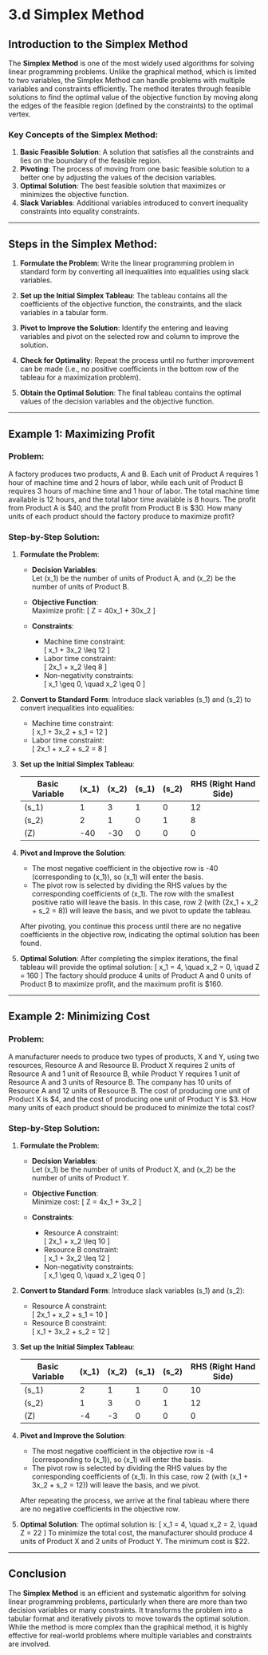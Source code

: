 # 3.d Simplex Method

## Introduction to the Simplex Method

The **Simplex Method** is one of the most widely used algorithms for solving linear programming problems. Unlike the graphical method, which is limited to two variables, the Simplex Method can handle problems with multiple variables and constraints efficiently. The method iterates through feasible solutions to find the optimal value of the objective function by moving along the edges of the feasible region (defined by the constraints) to the optimal vertex.

### Key Concepts of the Simplex Method:
1. **Basic Feasible Solution**: A solution that satisfies all the constraints and lies on the boundary of the feasible region.
2. **Pivoting**: The process of moving from one basic feasible solution to a better one by adjusting the values of the decision variables.
3. **Optimal Solution**: The best feasible solution that maximizes or minimizes the objective function.
4. **Slack Variables**: Additional variables introduced to convert inequality constraints into equality constraints.

---

## Steps in the Simplex Method:

1. **Formulate the Problem**: 
   Write the linear programming problem in standard form by converting all inequalities into equalities using slack variables.

2. **Set up the Initial Simplex Tableau**: 
   The tableau contains all the coefficients of the objective function, the constraints, and the slack variables in a tabular form.

3. **Pivot to Improve the Solution**: 
   Identify the entering and leaving variables and pivot on the selected row and column to improve the solution.

4. **Check for Optimality**: 
   Repeat the process until no further improvement can be made (i.e., no positive coefficients in the bottom row of the tableau for a maximization problem).

5. **Obtain the Optimal Solution**: 
   The final tableau contains the optimal values of the decision variables and the objective function.

---

## Example 1: Maximizing Profit

### Problem:
A factory produces two products, A and B. Each unit of Product A requires 1 hour of machine time and 2 hours of labor, while each unit of Product B requires 3 hours of machine time and 1 hour of labor. The total machine time available is 12 hours, and the total labor time available is 8 hours. The profit from Product A is $40, and the profit from Product B is $30. How many units of each product should the factory produce to maximize profit?

### Step-by-Step Solution:

1. **Formulate the Problem**:

   - **Decision Variables**:  
     Let \(x_1\) be the number of units of Product A, and \(x_2\) be the number of units of Product B.

   - **Objective Function**:  
     Maximize profit:
     \[
     Z = 40x_1 + 30x_2
     \]

   - **Constraints**:
     - Machine time constraint:  
       \[
       x_1 + 3x_2 \leq 12
       \]
     - Labor time constraint:  
       \[
       2x_1 + x_2 \leq 8
       \]
     - Non-negativity constraints:  
       \[
       x_1 \geq 0, \quad x_2 \geq 0
       \]

2. **Convert to Standard Form**:
   Introduce slack variables \(s_1\) and \(s_2\) to convert inequalities into equalities:

   - Machine time constraint:  
     \[
     x_1 + 3x_2 + s_1 = 12
     \]
   - Labor time constraint:  
     \[
     2x_1 + x_2 + s_2 = 8
     \]

3. **Set up the Initial Simplex Tableau**:

   | Basic Variable | \(x_1\) | \(x_2\) | \(s_1\) | \(s_2\) | RHS (Right Hand Side) |
   |----------------|--------|--------|--------|--------|------------------------|
   | \(s_1\)        | 1      | 3      | 1      | 0      | 12                     |
   | \(s_2\)        | 2      | 1      | 0      | 1      | 8                      |
   | \(Z\)          | -40    | -30    | 0      | 0      | 0                      |

4. **Pivot and Improve the Solution**:
   - The most negative coefficient in the objective row is -40 (corresponding to \(x_1\)), so \(x_1\) will enter the basis.
   - The pivot row is selected by dividing the RHS values by the corresponding coefficients of \(x_1\). The row with the smallest positive ratio will leave the basis. In this case, row 2 (with \(2x_1 + x_2 + s_2 = 8\)) will leave the basis, and we pivot to update the tableau.

   After pivoting, you continue this process until there are no negative coefficients in the objective row, indicating the optimal solution has been found.

5. **Optimal Solution**:
   After completing the simplex iterations, the final tableau will provide the optimal solution:
   \[
   x_1 = 4, \quad x_2 = 0, \quad Z = 160
   \]
   The factory should produce 4 units of Product A and 0 units of Product B to maximize profit, and the maximum profit is $160.

---

## Example 2: Minimizing Cost

### Problem:
A manufacturer needs to produce two types of products, X and Y, using two resources, Resource A and Resource B. Product X requires 2 units of Resource A and 1 unit of Resource B, while Product Y requires 1 unit of Resource A and 3 units of Resource B. The company has 10 units of Resource A and 12 units of Resource B. The cost of producing one unit of Product X is $4, and the cost of producing one unit of Product Y is $3. How many units of each product should be produced to minimize the total cost?

### Step-by-Step Solution:

1. **Formulate the Problem**:

   - **Decision Variables**:  
     Let \(x_1\) be the number of units of Product X, and \(x_2\) be the number of units of Product Y.

   - **Objective Function**:  
     Minimize cost:
     \[
     Z = 4x_1 + 3x_2
     \]

   - **Constraints**:
     - Resource A constraint:  
       \[
       2x_1 + x_2 \leq 10
       \]
     - Resource B constraint:  
       \[
       x_1 + 3x_2 \leq 12
       \]
     - Non-negativity constraints:  
       \[
       x_1 \geq 0, \quad x_2 \geq 0
       \]

2. **Convert to Standard Form**:
   Introduce slack variables \(s_1\) and \(s_2\):

   - Resource A constraint:  
     \[
     2x_1 + x_2 + s_1 = 10
     \]
   - Resource B constraint:  
     \[
     x_1 + 3x_2 + s_2 = 12
     \]

3. **Set up the Initial Simplex Tableau**:

   | Basic Variable | \(x_1\) | \(x_2\) | \(s_1\) | \(s_2\) | RHS (Right Hand Side) |
   |----------------|--------|--------|--------|--------|------------------------|
   | \(s_1\)        | 2      | 1      | 1      | 0      | 10                     |
   | \(s_2\)        | 1      | 3      | 0      | 1      | 12                     |
   | \(Z\)          | -4     | -3     | 0      | 0      | 0                      |

4. **Pivot and Improve the Solution**:
   - The most negative coefficient in the objective row is -4 (corresponding to \(x_1\)), so \(x_1\) will enter the basis.
   - The pivot row is selected by dividing the RHS values by the corresponding coefficients of \(x_1\). In this case, row 2 (with \(x_1 + 3x_2 + s_2 = 12\)) will leave the basis, and we pivot.

   After repeating the process, we arrive at the final tableau where there are no negative coefficients in the objective row.

5. **Optimal Solution**:
   The optimal solution is:
   \[
   x_1 = 4, \quad x_2 = 2, \quad Z = 22
   \]
   To minimize the total cost, the manufacturer should produce 4 units of Product X and 2 units of Product Y. The minimum cost is $22.

---

## Conclusion

The **Simplex Method** is an efficient and systematic algorithm for solving linear programming problems, particularly when there are more than two decision variables or many constraints. It transforms the problem into a tabular format and iteratively pivots to move towards the optimal solution. While the method is more complex than the graphical method, it is highly effective for real-world problems where multiple variables and constraints are involved.
